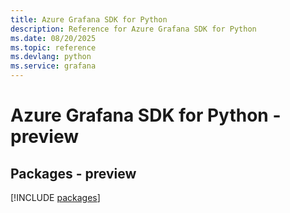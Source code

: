 ```yaml
---
title: Azure Grafana SDK for Python
description: Reference for Azure Grafana SDK for Python
ms.date: 08/20/2025
ms.topic: reference
ms.devlang: python
ms.service: grafana
---
```

# Azure Grafana SDK for Python - preview
## Packages - preview
[!INCLUDE [packages](grafana-index.md)]